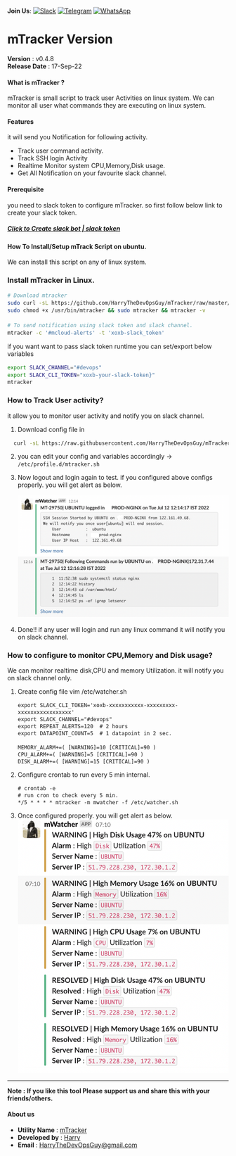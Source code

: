 **Join Us**: [![Slack](https://img.shields.io/badge/Slack-4A154B?style=for-the-badge&logo=slack&logoColor=white)](https://harrythedevopsguy.slack.com)  [![Telegram](https://img.shields.io/badge/Telegram-2CA5E0?style=for-the-badge&logo=telegram&logoColor=white)](https://t.me/TheDevOpsProfessionals)  [![WhatsApp](https://img.shields.io/badge/WhatsApp-25D366?style=for-the-badge&logo=whatsapp&logoColor=white)](https://chat.whatsapp.com/Go0FgwQs9GtKp6js2l6RTG)

# mTracker Version
 **Version**        : v0.4.8 <br>
 **Release Date**   : 17-Sep-22 <br>

#### What is mTracker ?
mTracker is small script to track user Activities on linux system. We can monitor all user what commands they are executing on linux system.

#### Features
it will send you Notification for following activity.
 - Track user command activity.
 - Track SSH login Activity
 - Realtime Monitor system CPU,Memory,Disk usage.
 - Get All Notification on your favourite slack channel.

#### Prerequisite
you need to slack token to configure mTracker. so first follow below link to create your slack token.
##### [Click to Create slack bot | slack token ](https://slack.com/intl/en-in/help/articles/115005265703-Create-a-bot-for-your-workspace)


#### How To Install/Setup mTrack Script on ubuntu.
We can install this script on any of linux system.

### Install mTracker in Linux.
  ```bash
  # Download mtracker
  sudo curl -sL https://github.com/HarryTheDevOpsGuy/mTracker/raw/master/x86_64/mtracker -o /usr/bin/mtracker
  sudo chmod +x /usr/bin/mtracker && sudo mtracker && mtracker -v

  # To send notification using slack token and slack channel.
  mtracker -c '#mcloud-alerts' -t 'xoxb-slack_token'
  ```

if you want want to pass slack token runtime you can set/export below variables

```bash
export SLACK_CHANNEL="#devops"
export SLACK_CLI_TOKEN="xoxb-your-slack-token}"
mtracker
```


### How to Track User activity?
it allow you to monitor user activity and notify you on slack channel.

1. Download config file in
```bash
  curl -sL https://raw.githubusercontent.com/HarryTheDevOpsGuy/mTracker/master/mtracker.sh -o /etc/profile.d/mTracker.sh
```

2. you can edit your config and variables accordingly -> `/etc/profile.d/mtracker.sh`

3. Now logout and login again to test. if you configured above configs properly. you will get alert as below.

    ![Alt text](https://github.com/HarryTheDevOpsGuy/mTracker/raw/master/src/Alert-sample.png)

4. Done!! if any user will login and run any linux command it will notify you on slack channel.


### How to configure to monitor CPU,Memory and Disk usage?
We can monitor realtime disk,CPU and memory Utilization. it will notify you on slack channel only.

1. Create config file
    vim /etc/watcher.sh
    ```
    export SLACK_CLI_TOKEN='xoxb-xxxxxxxxxxx-xxxxxxxxx-xxxxxxxxxxxxxxxxx'
    export SLACK_CHANNEL="#devops"
    export REPEAT_ALERTS=120  # 2 hours
    export DATAPOINT_COUNT=5  # 1 datapoint in 2 sec.

    MEMORY_ALARM+=( [WARNING]=10 [CRITICAL]=90 )
    CPU_ALARM+=( [WARNING]=5 [CRITICAL]=90 )
    DISK_ALARM+=( [WARNING]=15 [CRITICAL]=90 )

    ```

2. Configure crontab to run every 5 min internal.
    ```
    # crontab -e
    # run cron to check every 5 min.
    */5 * * * * mtracker -m mwatcher -f /etc/watcher.sh
    ```

3. Once configured properly. you will get alert as below.
    ![Alt text](https://github.com/HarryTheDevOpsGuy/mTracker/raw/master/src/CPU-Mem-Disk-Alert.png)


---
**Note :**  **If you like this tool Please support us and share this with your friends/others.**

#### About us
* **Utility Name** : [mTracker](https://github.com/HarryTheDevOpsGuy/mTracker)
* **Developed by** : [Harry](https://harrythedevopsguy.github.io)
* **Email** : HarryTheDevOpsGuy@gmail.com
